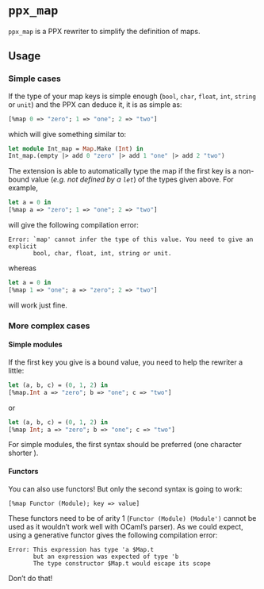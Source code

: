 # `ppx_map`

`ppx_map` is a PPX rewriter to simplify the definition of maps.

## Usage

### Simple cases

If the type of your map keys is simple enough (`bool`, `char`, `float`, `int`, `string` or `unit`) and the PPX can deduce it, it is as simple as:

```ocaml
[%map 0 => "zero"; 1 => "one"; 2 => "two"]
```

which will give something similar to:

```ocaml
let module Int_map = Map.Make (Int) in
Int_map.(empty |> add 0 "zero" |> add 1 "one" |> add 2 "two")
```

The extension is able to automatically type the map if the first key is a non-bound value (*e.g. not defined by a `let`*) of the types given above. For example,

```ocaml
let a = 0 in
[%map a => "zero"; 1 => "one"; 2 => "two"]
```

will give the following compilation error:

```
Error: `map' cannot infer the type of this value. You need to give an explicit
       bool, char, float, int, string or unit.
```

whereas

```ocaml
let a = 0 in
[%map 1 => "one"; a => "zero"; 2 => "two"]
```

will work just fine.


### More complex cases

#### Simple modules

If the first key you give is a bound value, you need to help the rewriter a little:

```ocaml
let (a, b, c) = (0, 1, 2) in
[%map.Int a => "zero"; b => "one"; c => "two"]
```

or

```ocaml
let (a, b, c) = (0, 1, 2) in
[%map Int; a => "zero"; b => "one"; c => "two"]
```

For simple modules, the first syntax should be preferred (one character shorter ).


#### Functors

You can also use functors! But only the second syntax is going to work:

```ocaml
[%map Functor (Module); key => value]
```

These functors need to be of arity 1 (`Functor (Module) (Module')` cannot be used as it wouldn’t work well with OCaml’s parser). As we could expect, using a generative functor gives the following compilation error:

```
Error: This expression has type 'a $Map.t
       but an expression was expected of type 'b
       The type constructor $Map.t would escape its scope
```

Don’t do that!